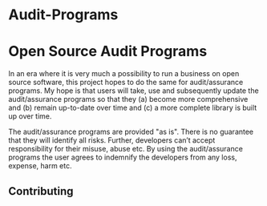 # Audit-Programs
# Open Source Audit Programs #

In an era where it is very much a possibility to run a business on open source software, this project hopes to do the same for audit/assurance programs.  My hope is that users will take, use and subsequently update the audit/assurance programs so that they (a) become more comprehensive and (b) remain up-to-date over time and (c) a more complete library is built up over time.

The audit/assurance programs are provided "as is".  There is no guarantee that they will identify all risks.  Further, developers can’t accept responsibility for their misuse, abuse etc.  By using the audit/assurance programs the user agrees to indemnify the developers from any loss, expense, harm etc. 

## Contributing ##

